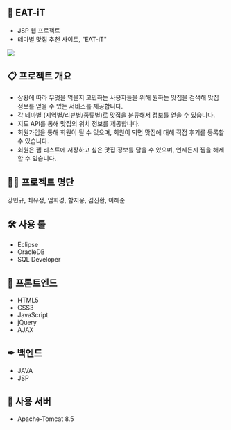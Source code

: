 ## 🍕 EAT-iT
* JSP 웹 프로젝트
* 테마별 맛집 추천 사이트, "EAT-iT"
<img src="/Docs/eatit.gif">


## 📋 프로젝트 개요
* 상황에 따라 무엇을 먹을지 고민하는 사용자들을 위해 원하는 맛집을 검색해 맛집 정보를 얻을 수 있는 서비스를 제공합니다.
* 각 테마별 (지역별/리뷰별/종류별)로 맛집을 분류해서 정보를 얻을 수 있습니다.
* 지도 API를 통해 맛집의 위치 정보를 제공합니다.
* 회원가입을 통해 회원이 될 수 있으며, 회원이 되면 맛집에 대해 직접 후기를 등록할 수 있습니다.
* 회원은 찜 리스트에 저장하고 싶은 맛집 정보를 담을 수 있으며, 언제든지 찜을 해제할 수 있습니다.


## 👫👬 프로젝트 명단
강민규, 최유정, 엄희경, 함지웅, 김진환, 이해준


## 🛠 사용 툴
* Eclipse
* OracleDB
* SQL Developer


## 🎈 프론트엔드
* HTML5
* CSS3
* JavaScript
* jQuery
* AJAX


## ✒ 백엔드
* JAVA
* JSP


## 📌 사용 서버
* Apache-Tomcat 8.5
